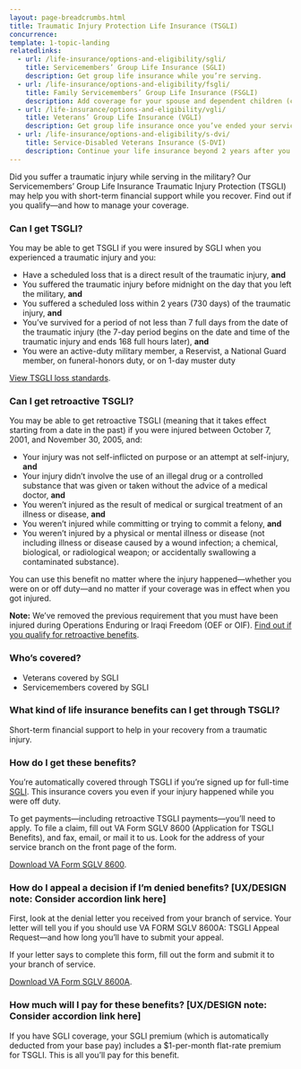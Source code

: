 ```yaml
---
layout: page-breadcrumbs.html
title: Traumatic Injury Protection Life Insurance (TSGLI)
concurrence: 
template: 1-topic-landing
relatedlinks:
  - url: /life-insurance/options-and-eligibility/sgli/
    title: Servicemembers’ Group Life Insurance (SGLI)
    description: Get group life insurance while you’re serving.
  - url: /life-insurance/options-and-eligibility/fsgli/
    title: Family Servicemembers’ Group Life Insurance (FSGLI)
    description: Add coverage for your spouse and dependent children (children who rely on you for financial support).
  - url: /life-insurance/options-and-eligibility/vgli/
    title: Veterans’ Group Life Insurance (VGLI)
    description: Get group life insurance once you’ve ended your service. 
  - url: /life-insurance/options-and-eligibility/s-dvi/
    title: Service-Disabled Veterans Insurance (S-DVI)
    description: Continue your life insurance beyond 2 years after you leave the military if you have a service-connected disability (a disability that started or got worse during your service).
---
```


<div class="va-introtext">

Did you suffer a traumatic injury while serving in the military? Our Servicemembers’ Group Life Insurance Traumatic Injury Protection (TSGLI) may help you with short-term financial support while you recover. Find out if you qualify—and how to manage your coverage.

</div>

<div class="feature">

### Can I get TSGLI? 

You may be able to get TSGLI if you were insured by SGLI when you experienced a traumatic injury and you:

- Have a scheduled loss that is a direct result of the traumatic injury, **and**
- You suffered the traumatic injury before midnight on the day that you left the military, **and**
- You suffered a scheduled loss within 2 years (730 days) of the traumatic injury, **and**
- You’ve survived for a period of not less than 7 full days from the date of the traumatic injury (the 7-day period begins on the date and time of the traumatic injury and ends 168 full hours later), **and**
- You were an active-duty military member, a Reservist, a National Guard member, on funeral-honors duty, or on 1-day muster duty

[View TSGLI loss standards](http://www.benefits.va.gov/insurance/tsgli_schedule_Schedule.asp).

### Can I get retroactive TSGLI?

You may be able to get retroactive TSGLI (meaning that it takes effect starting from a date in the past) if you were injured between October 7, 2001, and November 30, 2005, and:

- Your injury was not self-inflicted on purpose or an attempt at self-injury, **and**
- Your injury didn’t involve the use of an illegal drug or a controlled substance that was given or taken without the advice of a medical doctor, **and**
- You weren’t injured as the result of medical or surgical treatment of an illness or disease, **and**
- You weren’t injured while committing or trying to commit a felony, **and**
- You weren’t injured by a physical or mental illness or disease (not including illness or disease caused by a wound infection; a chemical, biological, or radiological weapon; or accidentally swallowing a contaminated substance).

You can use this benefit no matter where the injury happened—whether you were on or off duty—and no matter if your coverage was in effect when you got injured.

**Note:** We’ve removed the previous requirement that you must have been injured during Operations Enduring or Iraqi Freedom (OEF or OIF). [Find out if you qualify for retroactive benefits](http://www.benefits.va.gov/insurance/tsgli-claim-questionnaire.asp). 

### Who’s covered?
-	Veterans covered by SGLI
-	Servicemembers covered by SGLI

</div>

### What kind of life insurance benefits can I get through TSGLI?

Short-term financial support to help in your recovery from a traumatic injury.


### How do I get these benefits?

You’re automatically covered through TSGLI if you’re signed up for full-time [SGLI](/life-insurance/options-and-eligibility/sgli/). This insurance covers you even if your injury happened while you were off duty.

To get payments—including retroactive TSGLI payments—you’ll need to apply. To file a claim, fill out VA Form SGLV 8600 (Application for TSGLI Benefits), and fax, email, or mail it to us. Look for the address of your service branch on the front page of the form.

[Download VA Form SGLV 8600](http://www.benefits.va.gov/INSURANCE/forms/TSGLIForm.htm).


### How do I appeal a decision if I’m denied benefits? [UX/DESIGN note: Consider accordion link here]

First, look at the denial letter you received from your branch of service. Your letter will tell you if you should use VA FORM SGLV 8600A: TSGLI Appeal Request—and how long you’ll have to submit your appeal.

If your letter says to complete this form, fill out the form and submit it to your branch of service.

[Download VA Form SGLV 8600A](http://benefits.va.gov/INSURANCE/forms/SGLV_8600A_ed2017-01.pdf). 

### How much will I pay for these benefits? [UX/DESIGN note: Consider accordion link here]

If you have SGLI coverage, your SGLI premium (which is automatically deducted from your base pay) includes a $1-per-month flat-rate premium for TSGLI. This is all you’ll pay for this benefit.

